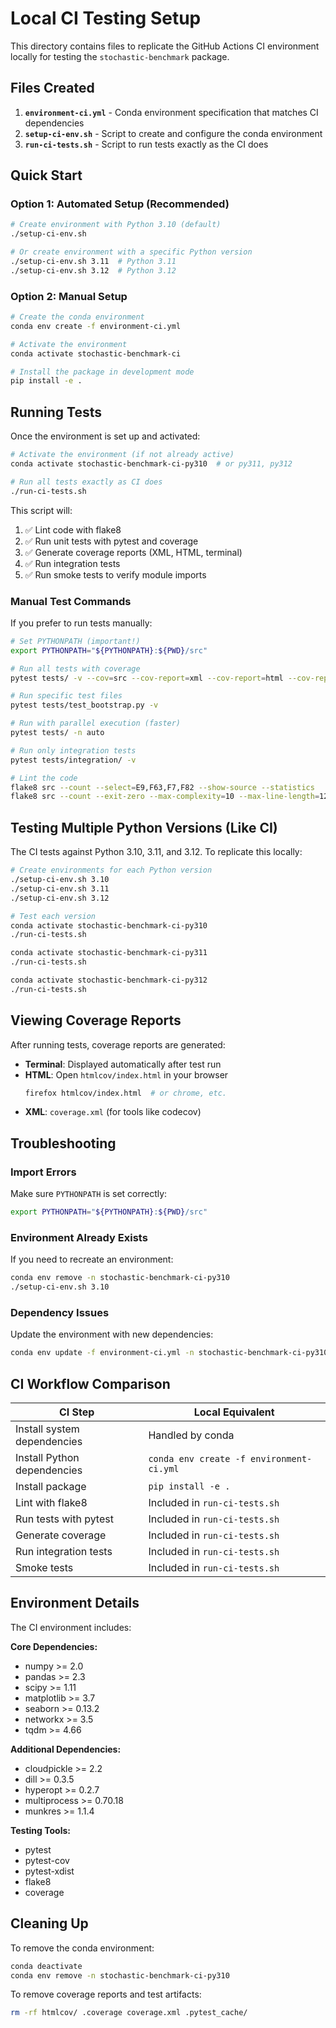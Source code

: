 # Local CI Testing Setup

This directory contains files to replicate the GitHub Actions CI environment locally for testing the `stochastic-benchmark` package.

## Files Created

1. **`environment-ci.yml`** - Conda environment specification that matches CI dependencies
2. **`setup-ci-env.sh`** - Script to create and configure the conda environment
3. **`run-ci-tests.sh`** - Script to run tests exactly as the CI does

## Quick Start

### Option 1: Automated Setup (Recommended)

```bash
# Create environment with Python 3.10 (default)
./setup-ci-env.sh

# Or create environment with a specific Python version
./setup-ci-env.sh 3.11  # Python 3.11
./setup-ci-env.sh 3.12  # Python 3.12
```

### Option 2: Manual Setup

```bash
# Create the conda environment
conda env create -f environment-ci.yml

# Activate the environment
conda activate stochastic-benchmark-ci

# Install the package in development mode
pip install -e .
```

## Running Tests

Once the environment is set up and activated:

```bash
# Activate the environment (if not already active)
conda activate stochastic-benchmark-ci-py310  # or py311, py312

# Run all tests exactly as CI does
./run-ci-tests.sh
```

This script will:
1. ✅ Lint code with flake8
2. ✅ Run unit tests with pytest and coverage
3. ✅ Generate coverage reports (XML, HTML, terminal)
4. ✅ Run integration tests
5. ✅ Run smoke tests to verify module imports

### Manual Test Commands

If you prefer to run tests manually:

```bash
# Set PYTHONPATH (important!)
export PYTHONPATH="${PYTHONPATH}:${PWD}/src"

# Run all tests with coverage
pytest tests/ -v --cov=src --cov-report=xml --cov-report=html --cov-report=term

# Run specific test files
pytest tests/test_bootstrap.py -v

# Run with parallel execution (faster)
pytest tests/ -n auto

# Run only integration tests
pytest tests/integration/ -v

# Lint the code
flake8 src --count --select=E9,F63,F7,F82 --show-source --statistics
flake8 src --count --exit-zero --max-complexity=10 --max-line-length=120 --statistics
```

## Testing Multiple Python Versions (Like CI)

The CI tests against Python 3.10, 3.11, and 3.12. To replicate this locally:

```bash
# Create environments for each Python version
./setup-ci-env.sh 3.10
./setup-ci-env.sh 3.11
./setup-ci-env.sh 3.12

# Test each version
conda activate stochastic-benchmark-ci-py310
./run-ci-tests.sh

conda activate stochastic-benchmark-ci-py311
./run-ci-tests.sh

conda activate stochastic-benchmark-ci-py312
./run-ci-tests.sh
```

## Viewing Coverage Reports

After running tests, coverage reports are generated:

- **Terminal**: Displayed automatically after test run
- **HTML**: Open `htmlcov/index.html` in your browser
  ```bash
  firefox htmlcov/index.html  # or chrome, etc.
  ```
- **XML**: `coverage.xml` (for tools like codecov)

## Troubleshooting

### Import Errors

Make sure `PYTHONPATH` is set correctly:
```bash
export PYTHONPATH="${PYTHONPATH}:${PWD}/src"
```

### Environment Already Exists

If you need to recreate an environment:
```bash
conda env remove -n stochastic-benchmark-ci-py310
./setup-ci-env.sh 3.10
```

### Dependency Issues

Update the environment with new dependencies:
```bash
conda env update -f environment-ci.yml -n stochastic-benchmark-ci-py310
```

## CI Workflow Comparison

| CI Step | Local Equivalent |
|---------|------------------|
| Install system dependencies | Handled by conda |
| Install Python dependencies | `conda env create -f environment-ci.yml` |
| Install package | `pip install -e .` |
| Lint with flake8 | Included in `run-ci-tests.sh` |
| Run tests with pytest | Included in `run-ci-tests.sh` |
| Generate coverage | Included in `run-ci-tests.sh` |
| Run integration tests | Included in `run-ci-tests.sh` |
| Smoke tests | Included in `run-ci-tests.sh` |

## Environment Details

The CI environment includes:

**Core Dependencies:**
- numpy >= 2.0
- pandas >= 2.3
- scipy >= 1.11
- matplotlib >= 3.7
- seaborn >= 0.13.2
- networkx >= 3.5
- tqdm >= 4.66

**Additional Dependencies:**
- cloudpickle >= 2.2
- dill >= 0.3.5
- hyperopt >= 0.2.7
- multiprocess >= 0.70.18
- munkres >= 1.1.4

**Testing Tools:**
- pytest
- pytest-cov
- pytest-xdist
- flake8
- coverage

## Cleaning Up

To remove the conda environment:
```bash
conda deactivate
conda env remove -n stochastic-benchmark-ci-py310
```

To remove coverage reports and test artifacts:
```bash
rm -rf htmlcov/ .coverage coverage.xml .pytest_cache/
```
